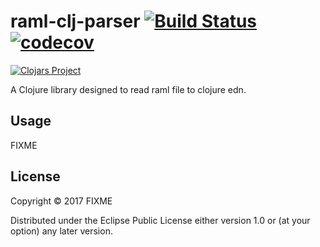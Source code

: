 # raml-clj-parser [![Build Status](https://travis-ci.org/zacyang/raml-clj-parser.svg?branch=master)](https://travis-ci.org/zacyang/raml-clj-parser) [![codecov](https://codecov.io/gh/zacyang/raml-clj-parser/branch/master/graph/badge.svg)](https://codecov.io/gh/zacyang/raml-clj-parser)
[![Clojars Project](https://img.shields.io/clojars/v/raml-clj-parser.svg)](https://clojars.org/raml-clj-parser)

A Clojure library designed to read raml file to clojure edn.

## Usage

FIXME

## License

Copyright © 2017 FIXME

Distributed under the Eclipse Public License either version 1.0 or (at
your option) any later version.
